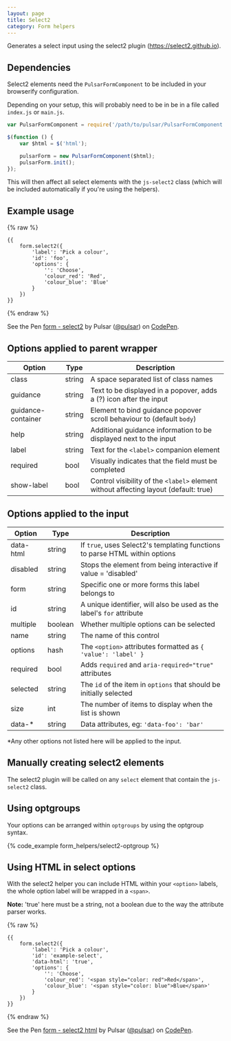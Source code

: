 ```yaml
---
layout: page
title: Select2
category: Form helpers
---
```


Generates a select input using the select2 plugin (https://select2.github.io).

## Dependencies

Select2 elements need the `PulsarFormComponent` to be included in your browserify configuration.

Depending on your setup, this will probably need to be in be in a file called `index.js` or `main.js`.

```javascript
var PulsarFormComponent = require('/path/to/pulsar/PulsarFormComponent');

$(function () {
    var $html = $('html');

    pulsarForm = new PulsarFormComponent($html);
    pulsarForm.init();
});
```

This will then affect all select elements with the `js-select2` class (which will be included automatically if you're using the helpers).

## Example usage

{% raw %}
```twig
{{
    form.select2({
        'label': 'Pick a colour',
        'id': 'foo',
        'options': {
            '': 'Choose',
            'colour_red': 'Red',
            'colour_blue': 'Blue'
        }
    })
}}
```
{% endraw %}

<p data-height="150" data-theme-id="24005" data-slug-hash="VKjjXL" data-default-tab="result" data-user="pulsar" data-embed-version="2" class="codepen">See the Pen <a href="http://codepen.io/pulsar/pen/VKjjXL/">form - select2</a> by Pulsar (<a href="http://codepen.io/pulsar">@pulsar</a>) on <a href="http://codepen.io">CodePen</a>.</p><script async src="//assets.codepen.io/assets/embed/ei.js"></script>

## Options applied to parent wrapper

Option      | Type    | Description
----------- | ------- | --------------------------------------------------------
class       | string  | A space separated list of class names
guidance    | string  | Text to be displayed in a popover, adds a (?) icon after the input
guidance-container | string | Element to bind guidance popover scroll behaviour to (default `body`)
help        | string  | Additional guidance information to be displayed next to the input
label       | string  | Text for the `<label>` companion element
required    | bool    | Visually indicates that the field must be completed
show-label  | bool    | Control visibility of the `<label>` element without affecting layout (default: true)

## Options applied to the input

Option      | Type    | Description
----------- | ------- | --------------------------------------------------------
data-html   | string  | If `true`, uses Select2's templating functions to parse HTML within options
disabled    | string  | Stops the element from being interactive if value = 'disabled'
form        | string  | Specific one or more forms this label belongs to
id          | string  | A unique identifier, will also be used as the label's `for` attribute
multiple    | boolean | Whether multiple options can be selected
name        | string  | The name of this control
options     | hash    | The `<option>` attributes formatted as `{ 'value': 'label' }`
required    | bool    | Adds `required` and `aria-required="true"` attributes
selected    | string  | The `id` of the item in `options` that should be initially selected
size        | int     | The number of items to display when the list is shown
data-*      | string  | Data attributes, eg: `'data-foo': 'bar'`

*Any other options not listed here will be applied to the input.

## Manually creating select2 elements

The select2 plugin will be called on any `select` element that contain the `js-select2` class.

## Using optgroups

Your options can be arranged within `optgroups` by using the optgroup syntax.

{% code_example form_helpers/select2-optgroup %}

## Using HTML in select options

With the select2 helper you can include HTML within your `<option>` labels, the whole option label will be wrapped in a `<span>`.

**Note:** 'true' here must be a string, not a boolean due to the way the attribute parser works.

{% raw %}
```twig
{{
    form.select2({
        'label': 'Pick a colour',
        'id': 'example-select',
        'data-html': 'true',
        'options': {
            '': 'Choose',
            'colour_red': '<span style="color: red">Red</span>',
            'colour_blue': '<span style="color: blue">Blue</span>'
        }
    })
}}
```
{% endraw %}

<p data-height="150" data-theme-id="24005" data-slug-hash="zKBoBw" data-default-tab="result" data-user="pulsar" data-embed-version="2" class="codepen">See the Pen <a href="http://codepen.io/pulsar/pen/zKBoBw/">form - select2 html</a> by Pulsar (<a href="http://codepen.io/pulsar">@pulsar</a>) on <a href="http://codepen.io">CodePen</a>.</p><script async src="//assets.codepen.io/assets/embed/ei.js"></script>

